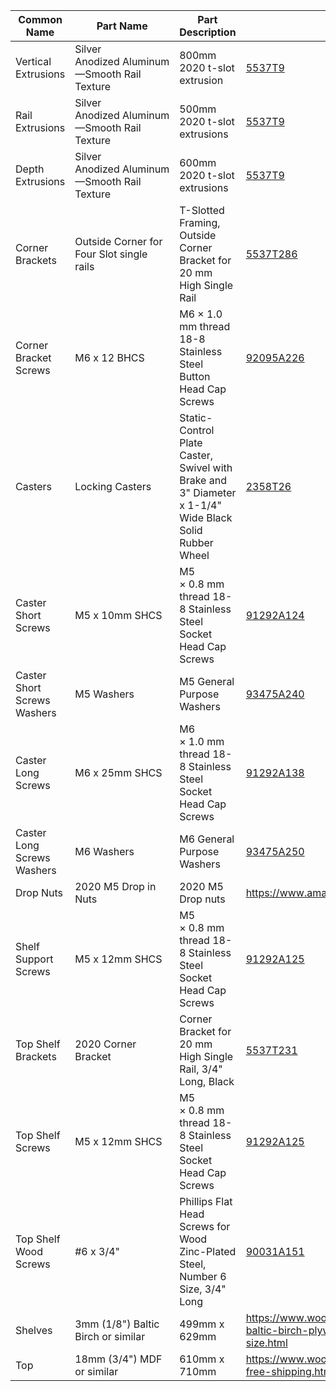 
| Common Name | Part Name | Part Description | Part Number | Quantity |
| ---- | --- | --- | --- | --- |
| Vertical Extrusions | Silver Anodized Aluminum—Smooth Rail Texture | 800mm 2020 t-slot extrusion | [5537T9](https://www.mcmaster.com/5537T9) | 4 -80cm  |
| Rail Extrusions | Silver Anodized Aluminum—Smooth Rail Texture | 500mm 2020 t-slot extrusions | [5537T9](https://www.mcmaster.com/5537T9) | 4 - 50cm |
| Depth Extrusions | Silver Anodized Aluminum—Smooth Rail Texture | 600mm 2020 t-slot extrusions | [5537T9](https://www.mcmaster.com/5537T9) | 4 - 60cm |
| Corner Brackets | Outside Corner for Four Slot single rails | T-Slotted Framing, Outside Corner Bracket for 20 mm High Single Rail | [5537T286](https://www.mcmaster.com/5537T286) | 8 |
| Corner Bracket Screws | M6 x 12 BHCS | M6 × 1.0 mm thread 18-8 Stainless Steel Button Head Cap Screws | [92095A226](https://www.mcmaster.com/92095A226/) | 24 |
| Casters | Locking Casters | Static-Control Plate Caster, Swivel with Brake and 3" Diameter x 1-1/4" Wide Black Solid Rubber Wheel | [2358T26](https://www.mcmaster.com/2358T26 "Close") | 4 |
| Caster Short Screws  | M5 x 10mm SHCS | M5 × 0.8 mm thread 18-8 Stainless Steel Socket Head Cap Screws | [91292A124](https://www.mcmaster.com/91292A124/) | 8 |
| Caster Short Screws Washers | M5 Washers | M5 General Purpose Washers| [93475A240](https://www.mcmaster.com/93475A240/)| 4 |
| Caster Long Screws   | M6 x 25mm SHCS | M6 × 1.0 mm thread 18-8 Stainless Steel Socket Head Cap Screws | [91292A138](https://www.mcmaster.com/91292A138/) | 4 |
| Caster Long Screws Washers | M6 Washers | M6 General Purpose Washers| [93475A250](https://www.mcmaster.com/93475A250/)| 4 |
| Drop Nuts | 2020 M5 Drop in Nuts | 2020 M5 Drop nuts | https://www.amazon.com/dp/B01FOC6A8E | 56 |
| Shelf Support Screws | M5 x 12mm SHCS | M5 × 0.8 mm thread 18-8 Stainless Steel Socket Head Cap Screws | [91292A125](https://www.mcmaster.com/91292A125) | 16 |
| Top Shelf Brackets | 2020 Corner Bracket | Corner Bracket for 20 mm High Single Rail, 3/4" Long, Black | [5537T231](https://www.mcmaster.com/5537T231/) | 4 |
| Top Shelf Screws | M5 x 12mm SHCS | M5 × 0.8 mm thread 18-8 Stainless Steel Socket Head Cap Screws | [91292A125](https://www.mcmaster.com/91292A125 "Close") | 4 |
| Top Shelf Wood Screws | #6 x 3/4" | Phillips Flat Head Screws for Wood Zinc-Plated Steel, Number 6 Size, 3/4" Long | [90031A151](https://www.mcmaster.com/90031A151/) | 4 |
| Shelves | 3mm (1/8") Baltic Birch or similar | 499mm x 629mm | https://www.woodworkerssource.com/plywood/18-baltic-birch-plywood-pack-choose-your-size.html | 4 |
| Top | 18mm (3/4") MDF or similar | 610mm x 710mm | https://www.woodworkerssource.com/mdf-34-free-shipping.html | 1 |


